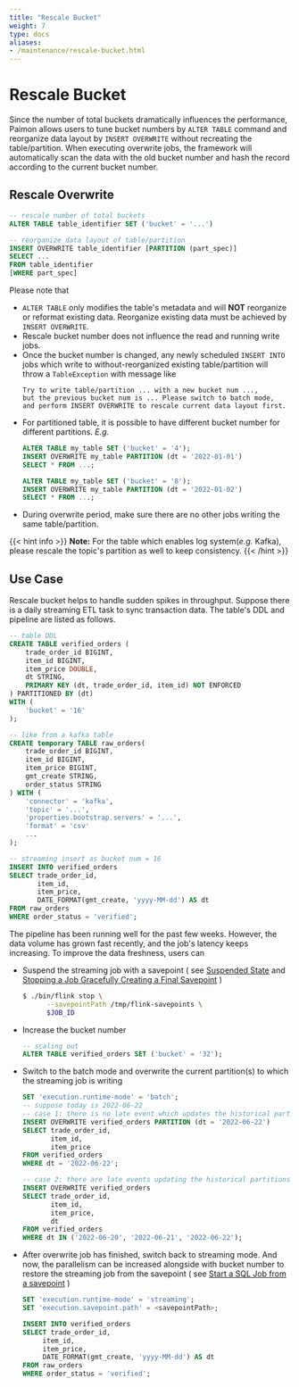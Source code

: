 ```yaml
---
title: "Rescale Bucket"
weight: 7
type: docs
aliases:
- /maintenance/rescale-bucket.html
---
```

<!--
Licensed to the Apache Software Foundation (ASF) under one
or more contributor license agreements.  See the NOTICE file
distributed with this work for additional information
regarding copyright ownership.  The ASF licenses this file
to you under the Apache License, Version 2.0 (the
"License"); you may not use this file except in compliance
with the License.  You may obtain a copy of the License at

  http://www.apache.org/licenses/LICENSE-2.0

Unless required by applicable law or agreed to in writing,
software distributed under the License is distributed on an
"AS IS" BASIS, WITHOUT WARRANTIES OR CONDITIONS OF ANY
KIND, either express or implied.  See the License for the
specific language governing permissions and limitations
under the License.
-->

# Rescale Bucket

Since the number of total buckets dramatically influences the performance, Paimon allows users to 
tune bucket numbers by `ALTER TABLE` command and reorganize data layout by `INSERT OVERWRITE` 
without recreating the table/partition. When executing overwrite jobs, the framework will automatically 
scan the data with the old bucket number and hash the record according to the current bucket number.

## Rescale Overwrite
```sql
-- rescale number of total buckets
ALTER TABLE table_identifier SET ('bucket' = '...')

-- reorganize data layout of table/partition
INSERT OVERWRITE table_identifier [PARTITION (part_spec)]
SELECT ... 
FROM table_identifier
[WHERE part_spec]
``` 

Please note that
- `ALTER TABLE` only modifies the table's metadata and will **NOT** reorganize or reformat existing data. 
  Reorganize existing data must be achieved by `INSERT OVERWRITE`.
- Rescale bucket number does not influence the read and running write jobs.
- Once the bucket number is changed, any newly scheduled `INSERT INTO` jobs which write to without-reorganized 
  existing table/partition will throw a `TableException` with message like 
  ```text
  Try to write table/partition ... with a new bucket num ..., 
  but the previous bucket num is ... Please switch to batch mode, 
  and perform INSERT OVERWRITE to rescale current data layout first.
  ```
- For partitioned table, it is possible to have different bucket number for different partitions. *E.g.*
  ```sql
  ALTER TABLE my_table SET ('bucket' = '4');
  INSERT OVERWRITE my_table PARTITION (dt = '2022-01-01')
  SELECT * FROM ...;
  
  ALTER TABLE my_table SET ('bucket' = '8');
  INSERT OVERWRITE my_table PARTITION (dt = '2022-01-02')
  SELECT * FROM ...;
  ```
- During overwrite period, make sure there are no other jobs writing the same table/partition.

{{< hint info >}}
__Note:__ For the table which enables log system(*e.g.* Kafka), please rescale the topic's partition as well to keep consistency.
{{< /hint >}}

## Use Case

Rescale bucket helps to handle sudden spikes in throughput. Suppose there is a daily streaming ETL task to sync transaction data. The table's DDL and pipeline
are listed as follows.

```sql
-- table DDL
CREATE TABLE verified_orders (
    trade_order_id BIGINT,
    item_id BIGINT,
    item_price DOUBLE,
    dt STRING,
    PRIMARY KEY (dt, trade_order_id, item_id) NOT ENFORCED 
) PARTITIONED BY (dt)
WITH (
    'bucket' = '16'
);

-- like from a kafka table 
CREATE temporary TABLE raw_orders(
    trade_order_id BIGINT,
    item_id BIGINT,
    item_price BIGINT,
    gmt_create STRING,
    order_status STRING
) WITH (
    'connector' = 'kafka',
    'topic' = '...',
    'properties.bootstrap.servers' = '...',
    'format' = 'csv'
    ...
);

-- streaming insert as bucket num = 16
INSERT INTO verified_orders
SELECT trade_order_id,
       item_id,
       item_price,
       DATE_FORMAT(gmt_create, 'yyyy-MM-dd') AS dt
FROM raw_orders
WHERE order_status = 'verified';
```
The pipeline has been running well for the past few weeks. However, the data volume has grown fast recently, 
and the job's latency keeps increasing. To improve the data freshness, users can 
- Suspend the streaming job with a savepoint ( see 
  [Suspended State](https://nightlies.apache.org/flink/flink-docs-master/docs/internals/job_scheduling/) and 
  [Stopping a Job Gracefully Creating a Final Savepoint](https://nightlies.apache.org/flink/flink-docs-release-1.16/docs/deployment/cli/) )
  ```bash
  $ ./bin/flink stop \
        --savepointPath /tmp/flink-savepoints \
        $JOB_ID
   ```
- Increase the bucket number
  ```sql
  -- scaling out
  ALTER TABLE verified_orders SET ('bucket' = '32');
  ```
- Switch to the batch mode and overwrite the current partition(s) to which the streaming job is writing
  ```sql
  SET 'execution.runtime-mode' = 'batch';
  -- suppose today is 2022-06-22
  -- case 1: there is no late event which updates the historical partitions, thus overwrite today's partition is enough
  INSERT OVERWRITE verified_orders PARTITION (dt = '2022-06-22')
  SELECT trade_order_id,
         item_id,
         item_price
  FROM verified_orders
  WHERE dt = '2022-06-22';
  
  -- case 2: there are late events updating the historical partitions, but the range does not exceed 3 days
  INSERT OVERWRITE verified_orders
  SELECT trade_order_id,
         item_id,
         item_price,
         dt
  FROM verified_orders
  WHERE dt IN ('2022-06-20', '2022-06-21', '2022-06-22');
  ```
- After overwrite job has finished, switch back to streaming mode. And now, the parallelism can be increased alongside with bucket number to restore the streaming job from the savepoint 
( see [Start a SQL Job from a savepoint](https://nightlies.apache.org/flink/flink-docs-release-1.16/docs/dev/table/sqlclient/#start-a-sql-job-from-a-savepoint) )
  ```sql
  SET 'execution.runtime-mode' = 'streaming';
  SET 'execution.savepoint.path' = <savepointPath>;

  INSERT INTO verified_orders
  SELECT trade_order_id,
       item_id,
       item_price,
       DATE_FORMAT(gmt_create, 'yyyy-MM-dd') AS dt
  FROM raw_orders
  WHERE order_status = 'verified';
  ```
